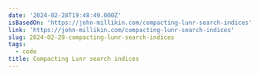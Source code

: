 ```yaml
---
date: '2024-02-28T19:48:49.000Z'
isBasedOn: 'https://john-millikin.com/compacting-lunr-search-indices'
link: 'https://john-millikin.com/compacting-lunr-search-indices'
slug: 2024-02-28-compacting-lunr-search-indices
tags:
  - code
title: Compacting Lunr search indices
---
```


